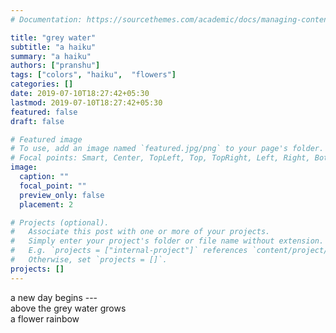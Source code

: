 ```yaml
---
# Documentation: https://sourcethemes.com/academic/docs/managing-content/

title: "grey water"
subtitle: "a haiku"
summary: "a haiku"
authors: ["pranshu"]
tags: ["colors", "haiku",  "flowers"]
categories: []
date: 2019-07-10T18:27:42+05:30
lastmod: 2019-07-10T18:27:42+05:30
featured: false
draft: false

# Featured image
# To use, add an image named `featured.jpg/png` to your page's folder.
# Focal points: Smart, Center, TopLeft, Top, TopRight, Left, Right, BottomLeft, Bottom, BottomRight.
image:
  caption: ""
  focal_point: ""
  preview_only: false
  placement: 2

# Projects (optional).
#   Associate this post with one or more of your projects.
#   Simply enter your project's folder or file name without extension.
#   E.g. `projects = ["internal-project"]` references `content/project/deep-learning/index.md`.
#   Otherwise, set `projects = []`.
projects: []
---
```


a new day begins ---  
above the grey water grows  
a flower rainbow
